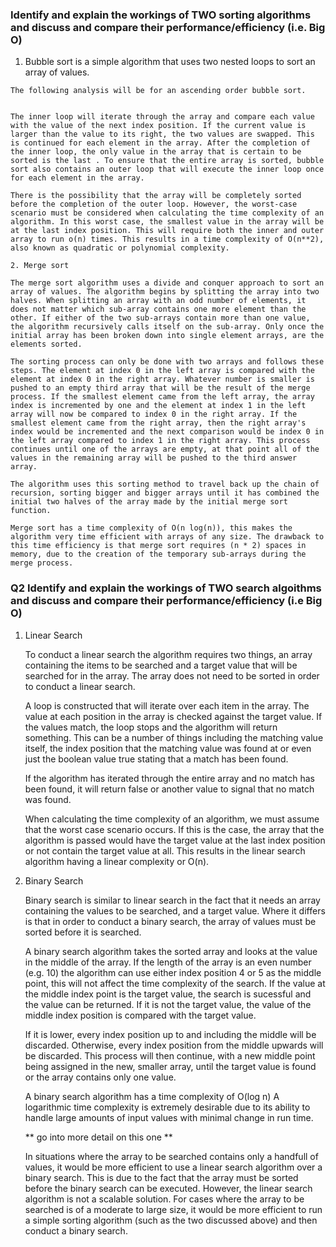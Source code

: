 ### Identify and explain the workings of TWO sorting algorithms and discuss and compare their performance/efficiency (i.e. Big O)

   1. Bubble sort is a simple algorithm that uses two nested loops to sort an array of values. 
    
    The following analysis will be for an ascending order bubble sort.
    

    The inner loop will iterate through the array and compare each value with the value of the next index position. If the current value is larger than the value to its right, the two values are swapped. This is continued for each element in the array. After the completion of the inner loop, the only value in the array that is certain to be sorted is the last . To ensure that the entire array is sorted, bubble sort also contains an outer loop that will execute the inner loop once for each element in the array.
    
    There is the possibility that the array will be completely sorted before the completion of the outer loop. However, the worst-case scenario must be considered when calculating the time complexity of an algorithm. In this worst case, the smallest value in the array will be at the last index position. This will require both the inner and outer array to run o(n) times. This results in a time complexity of O(n**2), also known as quadratic or polynomial complexity.

    2. Merge sort

    The merge sort algorithm uses a divide and conquer approach to sort an array of values. The algorithm begins by splitting the array into two halves. When splitting an array with an odd number of elements, it does not matter which sub-array contains one more element than the other. If either of the two sub-arrays contain more than one value, the algorithm recursively calls itself on the sub-array. Only once the initial array has been broken down into single element arrays, are the elements sorted.

    The sorting process can only be done with two arrays and follows these steps. The element at index 0 in the left array is compared with the element at index 0 in the right array. Whatever number is smaller is pushed to an empty third array that will be the result of the merge process. If the smallest element came from the left array, the array index is incremented by one and the element at index 1 in the left array will now be compared to index 0 in the right array. If the smallest element came from the right array, then the right array's index would be incremented and the next comparison would be index 0 in the left array compared to index 1 in the right array. This process continues until one of the arrays are empty, at that point all of the values in the remaining array will be pushed to the third answer array. 

    The algorithm uses this sorting method to travel back up the chain of recursion, sorting bigger and bigger arrays until it has combined the initial two halves of the array made by the initial merge sort function. 

    Merge sort has a time complexity of O(n log(n)), this makes the algorithm very time efficient with arrays of any size. The drawback to this time efficiency is that merge sort requires (n * 2) spaces in memory, due to the creation of the temporary sub-arrays during the merge process.
    
    

### Q2 Identify and explain the workings of TWO search algoithms and discuss and compare their performance/efficiency (i.e Big O)

1. Linear Search

    To conduct a linear search the algorithm requires two things, an array containing the items to be searched and a target value that will be searched for in the array. The array does not need to be sorted in order to conduct a linear search.

    A loop is constructed that will iterate over each item in the array. The value at each position in the array is checked against the target value. If the values match, the loop stops and the algorithm will return something. This can be a number of things including the matching value itself, the index position that the matching value was found at or even just the boolean value true stating that a match has been found.

    If the algorithm has iterated through the entire array and no match has been found, it will return false or another value to signal that no match was found.

    When calculating the time complexity of an algorithm, we must assume that the worst case scenario occurs. If this is the case, the array that the algorithm is passed would have the target value at the last index position or not contain the target value at all. This results in the linear search algorithm having a linear complexity or O(n).

2. Binary Search

    Binary search is similar to linear search in the fact that it needs an array containing the values to be searched, and a target value. Where it differs is that in order to conduct a binary search, the array of values must be sorted before it is searched.

    A binary search algorithm takes the sorted array and looks at the value in the middle of the array. If the length of the array is an even number (e.g. 10) the algorithm can use either index position 4 or 5 as the middle point, this will not affect the time complexity of the search. If the value at the middle index point is the target value, the search is sucessful and the value can be returned. If it is not the target value, the value of the middle index position is compared with the target value. 
    
    If it is lower, every index position up to and including the middle will be discarded. Otherwise, every index position from the middle upwards will be discarded. This process will then continue, with a new middle point being assigned in the new, smaller array, until the target value is found or the array contains only one value.



    A binary search algorithm has a time complexity of O(log n) A logarithmic time complexity is extremely desirable due to its ability to handle large amounts of input values with minimal change in run time. 

    
    ** go into more detail on this one **

    
    In situations where the array to be searched contains only a handfull of values, it would be more efficient to use a linear search algorithm over a binary search. This is due to the fact that the array must be sorted before the binary search can be executed. However, the linear search algorithm is not a scalable solution. For cases where the array to be searched is of a moderate to large size, it would be more efficient to run a simple sorting algorithm (such as the two discussed above) and then conduct a binary search. 